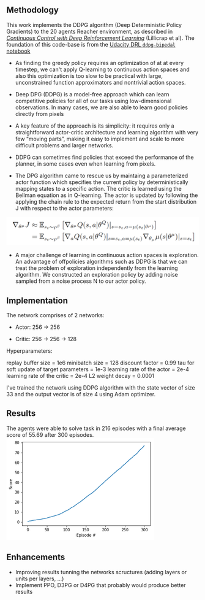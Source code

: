 ## Methodology

This work implements the DDPG algorithm (Deep Deterministic Policy Gradients) to the 20 agents Reacher environment, as described in [_Continuous Control with Deep Reinforcement Learning_][ddpg-paper] (Lillicrap et al). The foundation of this code-base is from the [Udacity DRL `ddpg-bipedal` notebook][ddpg-repo]

[ddpg-paper]: https://arxiv.org/pdf/1509.02971.pdf
[ddpg-repo]: https://github.com/udacity/deep-reinforcement-learning/blob/master/ddpg-bipedal/DDPG.ipynb

* As finding the greedy policy requires an optimization of at at every timestep, we can't apply Q-learning to continuous action spaces and also this optimization is too slow to be practical with large, unconstrained function approximators and nontrivial action spaces.

* Deep DPG (DDPG) is a model-free approach which can learn competitive policies for all of our tasks using low-dimensional observations. In many cases, we are also able to learn good policies directly from pixels

* A key feature of the approach is its simplicity: it requires only a straightforward actor-critic architecture and learning algorithm with very few “moving parts”, making it easy to implement and scale to more difficult problems and larger networks. 

* DDPG can sometimes find policies that exceed the performance of the planner, in some cases even when learning from pixels.

* The DPG algorithm came to rescue us by maintaing a parameterized actor function which specifies the current policy by deterministically mapping states to a specific action. The critic is learned using the Bellman equation as in Q-learning. The actor is updated by following the applying the chain rule to the expected return from the start distribution J with respect to the actor parameters:

![equation](equation.png)

* A major challenge of learning in continuous action spaces is exploration. An advantage of offpolicies algorithms such as DDPG is that we can treat the problem of exploration independently from the learning algorithm. We constructed an exploration policy by adding noise sampled from a noise process N to our actor policy.


## Implementation 



The network comprises of 2 networks:

* Actor: 256 -> 256

* Critic: 256 -> 256 -> 128

Hyperparameters:

replay buffer size = 1e6
minibatch size = 128
discount factor = 0.99
tau for soft update of target parameters = 1e-3
learning rate of the actor = 2e-4
learning rate of the critic = 2e-4
L2 weight decay = 0.0001

I've trained the network using DDPG algorithm with the state vector of size 33 and the output vector is of size 4 using Adam optimizer.

## Results 

The agents were able to solve task in 216 episodes with a final average score of 55.69 after 300 episodes.
![chart](chart.png)


## Enhancements

- Improving results tunning the networks scructures (adding layers or units per layers, ...)
- Implement PPO, D3PG or D4PG that probably  would produce better results


